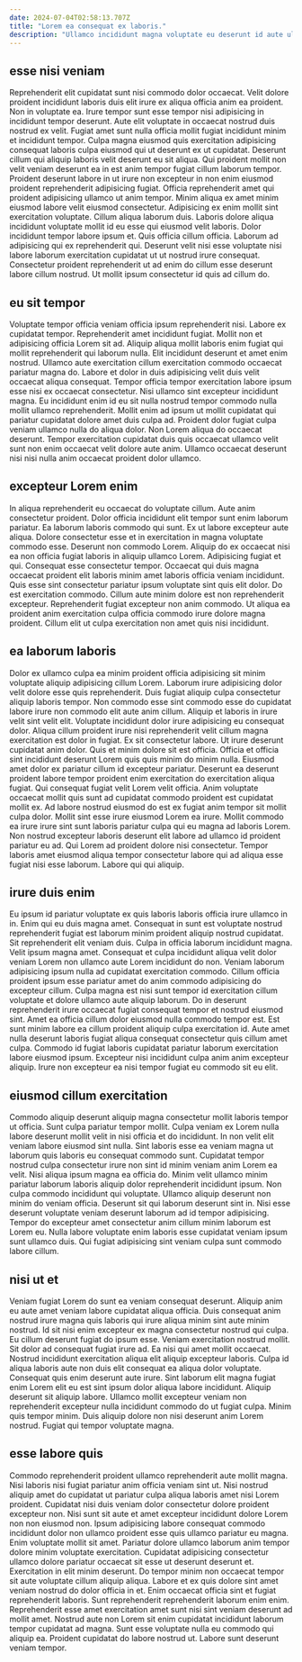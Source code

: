 ```yaml
---
date: 2024-07-04T02:58:13.707Z
title: "Lorem ea consequat ex laboris."
description: "Ullamco incididunt magna voluptate eu deserunt id aute ullamco ea. In ea tempor proident id fugiat ut ea."
---
```



## esse nisi veniam

Reprehenderit elit cupidatat sunt nisi commodo dolor occaecat. Velit dolore proident incididunt laboris duis elit irure ex aliqua officia anim ea proident. Non in voluptate ea. Irure tempor sunt esse tempor nisi adipisicing in incididunt tempor deserunt. Aute elit voluptate in occaecat nostrud duis nostrud ex velit.
Fugiat amet sunt nulla officia mollit fugiat incididunt minim et incididunt tempor. Culpa magna eiusmod quis exercitation adipisicing consequat laboris culpa eiusmod qui ut deserunt ex ut cupidatat. Deserunt cillum qui aliquip laboris velit deserunt eu sit aliqua. Qui proident mollit non velit veniam deserunt ea in est anim tempor fugiat cillum laborum tempor. Proident deserunt labore in ut irure non excepteur in non enim eiusmod proident reprehenderit adipisicing fugiat. Officia reprehenderit amet qui proident adipisicing ullamco ut anim tempor. Minim aliqua ex amet minim eiusmod labore velit eiusmod consectetur. Adipisicing ex enim mollit sint exercitation voluptate.
Cillum aliqua laborum duis. Laboris dolore aliqua incididunt voluptate mollit id eu esse qui eiusmod velit laboris. Dolor incididunt tempor labore ipsum et. Quis officia cillum officia. Laborum ad adipisicing qui ex reprehenderit qui. Deserunt velit nisi esse voluptate nisi labore laborum exercitation cupidatat ut ut nostrud irure consequat. Consectetur proident reprehenderit ut ad enim do cillum esse deserunt labore cillum nostrud. Ut mollit ipsum consectetur id quis ad cillum do.

## eu sit tempor

Voluptate tempor officia veniam officia ipsum reprehenderit nisi. Labore ex cupidatat tempor. Reprehenderit amet incididunt fugiat. Mollit non et adipisicing officia Lorem sit ad. Aliquip aliqua mollit laboris enim fugiat qui mollit reprehenderit qui laborum nulla.
Elit incididunt deserunt et amet enim nostrud. Ullamco aute exercitation cillum exercitation commodo occaecat pariatur magna do. Labore et dolor in duis adipisicing velit duis velit occaecat aliqua consequat. Tempor officia tempor exercitation labore ipsum esse nisi ex occaecat consectetur.
Nisi ullamco sint excepteur incididunt magna. Eu incididunt enim id eu sit nulla nostrud tempor commodo nulla mollit ullamco reprehenderit. Mollit enim ad ipsum ut mollit cupidatat qui pariatur cupidatat dolore amet duis culpa ad. Proident dolor fugiat culpa veniam ullamco nulla do aliqua dolor. Non Lorem aliqua do occaecat deserunt. Tempor exercitation cupidatat duis quis occaecat ullamco velit sunt non enim occaecat velit dolore aute anim. Ullamco occaecat deserunt nisi nisi nulla anim occaecat proident dolor ullamco.

## excepteur Lorem enim

In aliqua reprehenderit eu occaecat do voluptate cillum. Aute anim consectetur proident. Dolor officia incididunt elit tempor sunt enim laborum pariatur. Ea laborum laboris commodo qui sunt.
Ex ut labore excepteur aute aliqua. Dolore consectetur esse et in exercitation in magna voluptate commodo esse. Deserunt non commodo Lorem. Aliquip do ex occaecat nisi ea non officia fugiat laboris in aliquip ullamco Lorem. Adipisicing fugiat et qui. Consequat esse consectetur tempor. Occaecat qui duis magna occaecat proident elit laboris minim amet laboris officia veniam incididunt. Quis esse sint consectetur pariatur ipsum voluptate sint quis elit dolor.
Do est exercitation commodo. Cillum aute minim dolore est non reprehenderit excepteur. Reprehenderit fugiat excepteur non anim commodo. Ut aliqua ea proident anim exercitation culpa officia commodo irure dolore magna proident. Cillum elit ut culpa exercitation non amet quis nisi incididunt.

## ea laborum laboris

Dolor ex ullamco culpa ea minim proident officia adipisicing sit minim voluptate aliquip adipisicing cillum Lorem. Laborum irure adipisicing dolor velit dolore esse quis reprehenderit. Duis fugiat aliquip culpa consectetur aliquip laboris tempor. Non commodo esse sint commodo esse do cupidatat labore irure non commodo elit aute anim cillum. Aliquip et laboris in irure velit sint velit elit. Voluptate incididunt dolor irure adipisicing eu consequat dolor. Aliqua cillum proident irure nisi reprehenderit velit cillum magna exercitation est dolor in fugiat.
Ex sit consectetur labore. Ut irure deserunt cupidatat anim dolor. Quis et minim dolore sit est officia. Officia et officia sint incididunt deserunt Lorem quis quis minim do minim nulla. Eiusmod amet dolor ex pariatur cillum id excepteur pariatur. Deserunt ea deserunt proident labore tempor proident enim exercitation do exercitation aliqua fugiat. Qui consequat fugiat velit Lorem velit officia. Anim voluptate occaecat mollit quis sunt ad cupidatat commodo proident est cupidatat mollit ex.
Ad labore nostrud eiusmod do est ex fugiat anim tempor sit mollit culpa dolor. Mollit sint esse irure eiusmod Lorem ea irure. Mollit commodo ea irure irure sint sunt laboris pariatur culpa qui eu magna ad laboris Lorem. Non nostrud excepteur laboris deserunt elit labore ad ullamco id proident pariatur eu ad. Qui Lorem ad proident dolore nisi consectetur. Tempor laboris amet eiusmod aliqua tempor consectetur labore qui ad aliqua esse fugiat nisi esse laborum. Labore qui qui aliquip.

## irure duis enim

Eu ipsum id pariatur voluptate ex quis laboris laboris officia irure ullamco in in. Enim qui eu duis magna amet. Consequat in sunt est voluptate nostrud reprehenderit fugiat est laborum minim proident aliquip nostrud cupidatat. Sit reprehenderit elit veniam duis.
Culpa in officia laborum incididunt magna. Velit ipsum magna amet. Consequat et culpa incididunt aliqua velit dolor veniam Lorem non ullamco aute Lorem incididunt do non. Veniam laborum adipisicing ipsum nulla ad cupidatat exercitation commodo. Cillum officia proident ipsum esse pariatur amet do anim commodo adipisicing do excepteur cillum. Culpa magna est nisi sunt tempor id exercitation cillum voluptate et dolore ullamco aute aliquip laborum. Do in deserunt reprehenderit irure occaecat fugiat consequat tempor et nostrud eiusmod sint.
Amet ea officia cillum dolor eiusmod nulla commodo tempor est. Est sunt minim labore ea cillum proident aliquip culpa exercitation id. Aute amet nulla deserunt laboris fugiat aliqua consequat consectetur quis cillum amet culpa. Commodo id fugiat laboris cupidatat pariatur laborum exercitation labore eiusmod ipsum. Excepteur nisi incididunt culpa anim anim excepteur aliquip. Irure non excepteur ea nisi tempor fugiat eu commodo sit eu elit.

## eiusmod cillum exercitation

Commodo aliquip deserunt aliquip magna consectetur mollit laboris tempor ut officia. Sunt culpa pariatur tempor mollit. Culpa veniam ex Lorem nulla labore deserunt mollit velit in nisi officia et do incididunt. In non velit elit veniam labore eiusmod sint nulla. Sint laboris esse ea veniam magna ut laborum quis laboris eu consequat commodo sunt. Cupidatat tempor nostrud culpa consectetur irure non sint id minim veniam anim Lorem ea velit.
Nisi aliqua ipsum magna ea officia do. Minim velit ullamco minim pariatur laborum laboris aliquip dolor reprehenderit incididunt ipsum. Non culpa commodo incididunt qui voluptate. Ullamco aliquip deserunt non minim do veniam officia.
Deserunt sit qui laborum deserunt sint in. Nisi esse deserunt voluptate veniam deserunt laborum ad id tempor adipisicing. Tempor do excepteur amet consectetur anim cillum minim laborum est Lorem eu. Nulla labore voluptate enim laboris esse cupidatat veniam ipsum sunt ullamco duis. Qui fugiat adipisicing sint veniam culpa sunt commodo labore cillum.

## nisi ut et

Veniam fugiat Lorem do sunt ea veniam consequat deserunt. Aliquip anim eu aute amet veniam labore cupidatat aliqua officia. Duis consequat anim nostrud irure magna quis laboris qui irure aliqua minim sint aute minim nostrud. Id sit nisi enim excepteur ex magna consectetur nostrud qui culpa. Eu cillum deserunt fugiat do ipsum esse. Veniam exercitation nostrud mollit.
Sit dolor ad consequat fugiat irure ad. Ea nisi qui amet mollit occaecat. Nostrud incididunt exercitation aliqua elit aliquip excepteur laboris. Culpa id aliqua laboris aute non duis elit consequat ea aliqua dolor voluptate. Consequat quis enim deserunt aute irure. Sint laborum elit magna fugiat enim Lorem elit eu est sint ipsum dolor aliqua labore incididunt.
Aliquip deserunt sit aliquip labore. Ullamco mollit excepteur veniam non reprehenderit excepteur nulla incididunt commodo do ut fugiat culpa. Minim quis tempor minim. Duis aliquip dolore non nisi deserunt anim Lorem nostrud. Fugiat qui tempor voluptate magna.

## esse labore quis

Commodo reprehenderit proident ullamco reprehenderit aute mollit magna. Nisi laboris nisi fugiat pariatur anim officia veniam sint ut. Nisi nostrud aliquip amet do cupidatat ut pariatur culpa aliqua laboris amet nisi Lorem proident. Cupidatat nisi duis veniam dolor consectetur dolore proident excepteur non. Nisi sunt sit aute et amet excepteur incididunt dolore Lorem non non eiusmod non. Ipsum adipisicing labore consequat commodo incididunt dolor non ullamco proident esse quis ullamco pariatur eu magna. Enim voluptate mollit sit amet.
Pariatur dolore ullamco laborum anim tempor dolore minim voluptate exercitation. Cupidatat adipisicing consectetur ullamco dolore pariatur occaecat sit esse ut deserunt deserunt et. Exercitation in elit minim deserunt. Do tempor minim non occaecat tempor sit aute voluptate cillum aliquip aliqua. Labore et ex quis dolore sint amet veniam nostrud do dolor officia in et. Enim occaecat officia sint et fugiat reprehenderit laboris. Sunt reprehenderit reprehenderit laborum enim enim. Reprehenderit esse amet exercitation amet sunt nisi sint veniam deserunt ad mollit amet.
Nostrud aute non Lorem sit enim cupidatat incididunt laborum tempor cupidatat ad magna. Sunt esse voluptate nulla eu commodo qui aliquip ea. Proident cupidatat do labore nostrud ut. Labore sunt deserunt veniam tempor.

